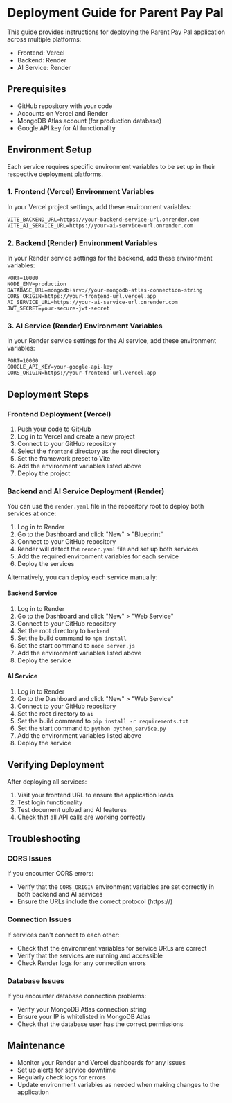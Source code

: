 # Deployment Guide for Parent Pay Pal

This guide provides instructions for deploying the Parent Pay Pal application across multiple platforms:
- Frontend: Vercel
- Backend: Render
- AI Service: Render

## Prerequisites

- GitHub repository with your code
- Accounts on Vercel and Render
- MongoDB Atlas account (for production database)
- Google API key for AI functionality

## Environment Setup

Each service requires specific environment variables to be set up in their respective deployment platforms.

### 1. Frontend (Vercel) Environment Variables

In your Vercel project settings, add these environment variables:

```
VITE_BACKEND_URL=https://your-backend-service-url.onrender.com
VITE_AI_SERVICE_URL=https://your-ai-service-url.onrender.com
```

### 2. Backend (Render) Environment Variables

In your Render service settings for the backend, add these environment variables:

```
PORT=10000
NODE_ENV=production
DATABASE_URL=mongodb+srv://your-mongodb-atlas-connection-string
CORS_ORIGIN=https://your-frontend-url.vercel.app
AI_SERVICE_URL=https://your-ai-service-url.onrender.com
JWT_SECRET=your-secure-jwt-secret
```

### 3. AI Service (Render) Environment Variables

In your Render service settings for the AI service, add these environment variables:

```
PORT=10000
GOOGLE_API_KEY=your-google-api-key
CORS_ORIGIN=https://your-frontend-url.vercel.app
```

## Deployment Steps

### Frontend Deployment (Vercel)

1. Push your code to GitHub
2. Log in to Vercel and create a new project
3. Connect to your GitHub repository
4. Select the `frontend` directory as the root directory
5. Set the framework preset to Vite
6. Add the environment variables listed above
7. Deploy the project

### Backend and AI Service Deployment (Render)

You can use the `render.yaml` file in the repository root to deploy both services at once:

1. Log in to Render
2. Go to the Dashboard and click "New" > "Blueprint"
3. Connect to your GitHub repository
4. Render will detect the `render.yaml` file and set up both services
5. Add the required environment variables for each service
6. Deploy the services

Alternatively, you can deploy each service manually:

#### Backend Service

1. Log in to Render
2. Go to the Dashboard and click "New" > "Web Service"
3. Connect to your GitHub repository
4. Set the root directory to `backend`
5. Set the build command to `npm install`
6. Set the start command to `node server.js`
7. Add the environment variables listed above
8. Deploy the service

#### AI Service

1. Log in to Render
2. Go to the Dashboard and click "New" > "Web Service"
3. Connect to your GitHub repository
4. Set the root directory to `ai`
5. Set the build command to `pip install -r requirements.txt`
6. Set the start command to `python python_service.py`
7. Add the environment variables listed above
8. Deploy the service

## Verifying Deployment

After deploying all services:

1. Visit your frontend URL to ensure the application loads
2. Test login functionality
3. Test document upload and AI features
4. Check that all API calls are working correctly

## Troubleshooting

### CORS Issues

If you encounter CORS errors:
- Verify that the `CORS_ORIGIN` environment variables are set correctly in both backend and AI services
- Ensure the URLs include the correct protocol (https://)

### Connection Issues

If services can't connect to each other:
- Check that the environment variables for service URLs are correct
- Verify that the services are running and accessible
- Check Render logs for any connection errors

### Database Issues

If you encounter database connection problems:
- Verify your MongoDB Atlas connection string
- Ensure your IP is whitelisted in MongoDB Atlas
- Check that the database user has the correct permissions

## Maintenance

- Monitor your Render and Vercel dashboards for any issues
- Set up alerts for service downtime
- Regularly check logs for errors
- Update environment variables as needed when making changes to the application